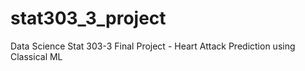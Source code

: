 # stat303_3_project
Data Science Stat 303-3 Final Project - Heart Attack Prediction using Classical ML 
